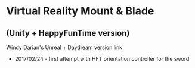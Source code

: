 # Virtual Reality Mount & Blade 
## (Unity + HappyFunTime version)

[Windy Darian's Unreal + Daydream version link](https://github.com/WindyDarian/LanceAndHorse)

* 2017/02/24 - first attempt with HFT orientation controller for the sword